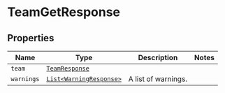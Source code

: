 

# TeamGetResponse



## Properties

Name | Type | Description | Notes
------------ | ------------- | ------------- | -------------
| `team` | [```TeamResponse```](TeamResponse.md) |    |  |
| `warnings` | [```List<WarningResponse>```](WarningResponse.md) |  A list of warnings.  |  |




